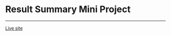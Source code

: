 # Result Summary Mini Project

<hr>

<a href="https://ankitnsk178.github.io/Result-Summary-Mini-Project/index.html">Live site</a>